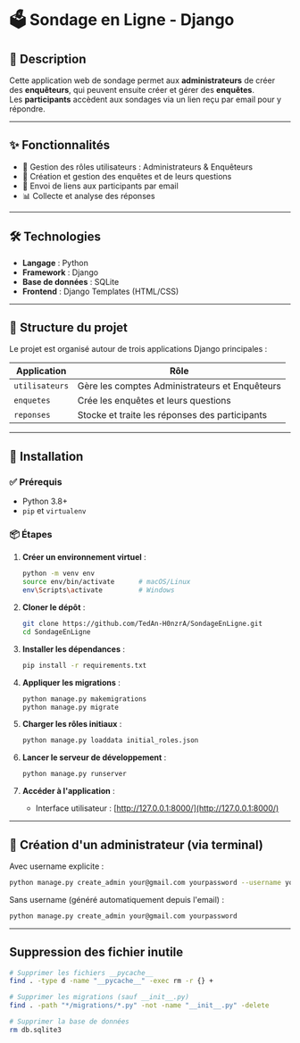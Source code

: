 
# 🗳️ Sondage en Ligne - Django

## 📌 Description

Cette application web de sondage permet aux **administrateurs** de créer des **enquêteurs**, qui peuvent ensuite créer et gérer des **enquêtes**.  
Les **participants** accèdent aux sondages via un lien reçu par email pour y répondre.

---

## ✨ Fonctionnalités

- 🔐 Gestion des rôles utilisateurs : Administrateurs & Enquêteurs
- 📝 Création et gestion des enquêtes et de leurs questions
- 📩 Envoi de liens aux participants par email
- 📊 Collecte et analyse des réponses

---

## 🛠️ Technologies

- **Langage** : Python
- **Framework** : Django
- **Base de données** : SQLite
- **Frontend** : Django Templates (HTML/CSS)

---

## 🧭 Structure du projet

Le projet est organisé autour de trois applications Django principales :

| **Application**   | **Rôle**                                      |
|--------------------|-----------------------------------------------|
| `utilisateurs`     | Gère les comptes Administrateurs et Enquêteurs |
| `enquetes`         | Crée les enquêtes et leurs questions          |
| `reponses`         | Stocke et traite les réponses des participants |

---

## 🚀 Installation

### ✅ Prérequis

- Python 3.8+
- `pip` et `virtualenv`

### 📦 Étapes

1. **Créer un environnement virtuel** :

   ```bash
   python -m venv env
   source env/bin/activate      # macOS/Linux
   env\Scripts\activate         # Windows
   ```

2. **Cloner le dépôt** :

   ```bash
   git clone https://github.com/TedAn-H0nzrA/SondageEnLigne.git
   cd SondageEnLigne
   ```

3. **Installer les dépendances** :

   ```bash
   pip install -r requirements.txt
   ```

4. **Appliquer les migrations** :

   ```bash
   python manage.py makemigrations
   python manage.py migrate
   ```

5. **Charger les rôles initiaux** :

   ```bash
   python manage.py loaddata initial_roles.json
   ```

6. **Lancer le serveur de développement** :

   ```bash
   python manage.py runserver
   ```

7. **Accéder à l'application** :
   <!-- - Admin : [http://127.0.0.1:8000/admin/](http://127.0.0.1:8000/admin/) -->
   - Interface utilisateur : [http://127.0.0.1:8000/](http://127.0.0.1:8000/)

---

## 👤 Création d'un administrateur (via terminal)

Avec username explicite :

```bash
python manage.py create_admin your@gmail.com yourpassword --username yourusername
```

Sans username (généré automatiquement depuis l'email) :

```bash
python manage.py create_admin your@gmail.com yourpassword
```

---

## Suppression des fichier inutile

```bash
# Supprimer les fichiers __pycache__
find . -type d -name "__pycache__" -exec rm -r {} +

# Supprimer les migrations (sauf __init__.py)
find . -path "*/migrations/*.py" -not -name "__init__.py" -delete

# Supprimer la base de données
rm db.sqlite3
```
